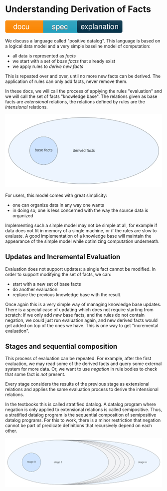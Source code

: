 # Understanding Derivation of Facts

![docu badge spec explanation](docu_spec_explanation.svg)

We discuss a language called "positive datalog". This language is
based on a logical data model and a very simple baseline model of computation:
- all data is represented as *facts*
- we start with a set of *base facts* that already exist
- we apply rules to *derive new facts*

This is repeated over and over, until no more new facts can be derived.
The application of rules can only add facts, never remove them. 

In these docs, we will call the process of applying the rules "evaluation"
and we will call the set of facts "knowledge base". The relations given
as base facts are *extensional* relations, the relations defined by rules
are the *intensional* relations.

![circle (set) of base facts, contained in bigger circle (set) of derived facts](base_derived.svg)

For users, this model comes with great simplicity:
- one can organize data in any way one wants
- in doing so, one is less concerned with the way the source data is organized

Implementing such a simple model may not be simple at all, for example if
data does not fit in memory of a single machine, or if the rules are slow
to evaluate. A good implementation of a knowledge base will maintain the 
appearance of the simple model while optimizing computation underneath.

## Updates and Incremental Evaluation

Evaluation does not support updates: a single fact cannot be modified.
In order to support modifying the set of facts, we can:
- start with a new set of base facts
- do another evaluation
- replace the previous knowledge base with the result.

Once again this is a very simple way of managing knowledge base updates.
There is a special case of updating which does not require starting
from scratch: if we only add *new* base facts, and the rules do not
contain negation, we could just run evaluation again, and new derived facts
would get added on top of the ones we have. This is one way to
get "incremental evaluation".

## Stages and sequential composition 

This process of evaluation can be repeated. For example, after the first
evaluation, we may read some of the derived facts and query some external
system for more data. Or, we want to use *negation* in rule bodies to
check that some fact is *not* present.

Every stage considers the results of the previous stage as extensional
relations and applies the same evaluation process to derive the intensional
relations.

In the textbooks this is called stratified datalog. A datalog program where
negation is only applied to extensional relations is called semipositive.
Thus, a stratified datalog program is the sequential composition of semipositive
datalog programs. For this to work, there is a minor restriction that negation
cannot be part of predicate definitions that recursively depend on each
other.

![concentric ellipses, stage 0 innermost, stage n outermost representing stages of derived facts](derived_stages.svg)
